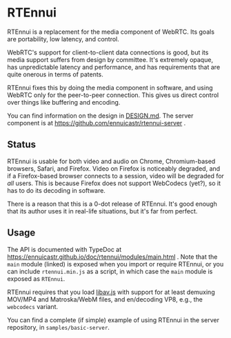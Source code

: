 # RTEnnui

RTEnnui is a replacement for the media component of WebRTC. Its goals are
portability, low latency, and control.

WebRTC's support for client-to-client data connections is good, but its media
support suffers from design by committee. It's extremely opaque, has
unpredictable latency and performance, and has requirements that are quite
onerous in terms of patents.

RTEnnui fixes this by doing the media component in software, and using WebRTC
only for the peer-to-peer connection. This gives us direct control over things
like buffering and encoding.

You can find information on the design in [DESIGN.md](DESIGN.md). The server
component is at https://github.com/ennuicastr/rtennui-server .


## Status

RTEnnui is usable for both video and audio on Chrome, Chromium-based browsers,
Safari, and Firefox. Video on Firefox is noticeably degraded, and if a
Firefox-based browser connects to a session, video will be degraded for *all*
users. This is because Firefox does not support WebCodecs (yet?), so it has to
do its decoding in software.

There is a reason that this is a 0-dot release of RTEnnui. It's good enough that
its author uses it in real-life situations, but it's far from perfect.


## Usage

The API is documented with TypeDoc at
https://ennuicastr.github.io/doc/rtennui/modules/main.html . Note that the
`main` module (linked) is exposed when you import or require RTEnnui, or you
can include `rtennui.min.js` as a script, in which case the `main` module is
exposed as `RTEnnui`.

RTEnnui requires that you load [libav.js](https://github.com/Yahweasel/libav.js)
with support for at least demuxing MOV/MP4 and Matroska/WebM files, and
en/decoding VP8, e.g., the `webcodecs` variant.

You can find a complete (if simple) example of using RTEnnui in the server
repository, in `samples/basic-server`.
